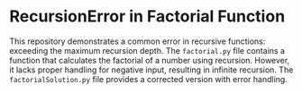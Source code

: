 # RecursionError in Factorial Function

This repository demonstrates a common error in recursive functions: exceeding the maximum recursion depth. The `factorial.py` file contains a function that calculates the factorial of a number using recursion.  However, it lacks proper handling for negative input, resulting in infinite recursion. The `factorialSolution.py` file provides a corrected version with error handling.